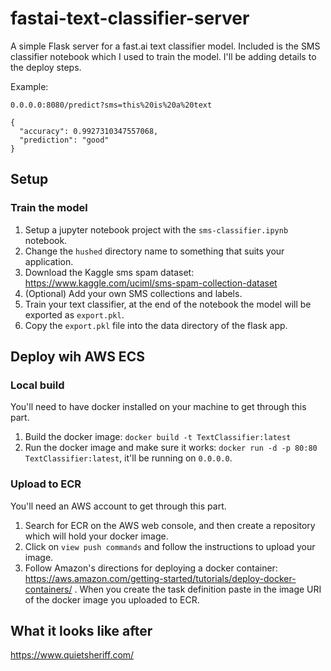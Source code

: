# fastai-text-classifier-server
A simple Flask server for a fast.ai text classifier model. Included is the SMS classifier notebook which I used to train the model. I'll be adding details to the deploy steps.

Example:
```
0.0.0.0:8080/predict?sms=this%20is%20a%20text
```
```
{
  "accuracy": 0.9927310347557068, 
  "prediction": "good"
}
```

## Setup

### Train the model
1. Setup a jupyter notebook project with the `sms-classifier.ipynb` notebook.
2. Change the `hushed` directory name to something that suits your application.
3. Download the Kaggle sms spam dataset: https://www.kaggle.com/uciml/sms-spam-collection-dataset
4. (Optional) Add your own SMS collections and labels.
5. Train your text classifier, at the end of the notebook the model will be exported as `export.pkl`.
6. Copy the `export.pkl` file into the data directory of the flask app.

## Deploy wih AWS ECS

### Local build
You'll need to have docker installed on your machine to get through this part.
1. Build the docker image: `docker build -t TextClassifier:latest`
2. Run the docker image and make sure it works: `docker run -d -p 80:80 TextClassifier:latest`, it'll be running on `0.0.0.0`.

### Upload to ECR
You'll need an AWS account to get through this part.
1. Search for ECR on the AWS web console, and then create a repository which will hold your docker image.
2. Click on `view push commands` and follow the instructions to upload your image.
3. Follow Amazon's directions for deploying a docker container: https://aws.amazon.com/getting-started/tutorials/deploy-docker-containers/ . When you create the task definition paste in the image URI of the docker image you uploaded to ECR. 

## What it looks like after
https://www.quietsheriff.com/
